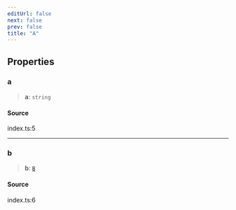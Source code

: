 ```yaml
---
editUrl: false
next: false
prev: false
title: "A"
---
```


## Properties

### a

> **a**: `string`

#### Source

index.ts:5

***

### b

> **b**: [`B`](/documentation/interfaces/B.md)

#### Source

index.ts:6
